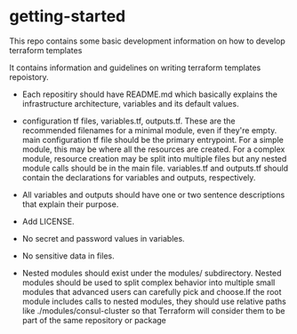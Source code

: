# getting-started
This repo contains some basic development information on how to develop terraform templates

It contains information and guidelines on writing terraform templates repoistory.

  * Each repositiry should have README.md which basically explains the infrastructure architecture, variables and its default values.
  
  * configuration tf files, variables.tf, outputs.tf. These are the recommended filenames for a minimal module, even if they're empty. main configuration tf file should be the primary entrypoint. For a simple module, this may be where all the resources are created. For a complex module, resource creation may be split into multiple files but any nested module calls should be in the main file. variables.tf and outputs.tf should contain the declarations for variables and outputs, respectively.
  
  * All variables and outputs should have one or two sentence descriptions that explain their purpose. 
  
  * Add LICENSE.
  
  * No secret and password values in variables.
  
  * No sensitive data in files.
  
  * Nested modules should exist under the modules/ subdirectory. Nested modules should be used to split complex behavior into multiple small modules that advanced users can carefully pick and choose.If the root module includes calls to nested modules, they should use relative paths like ./modules/consul-cluster so that Terraform will consider them to be part of the same repository or package
  
  
  

